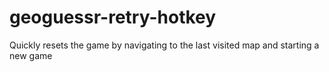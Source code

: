 # geoguessr-retry-hotkey
Quickly resets the game by navigating to the last visited map and starting a new game
